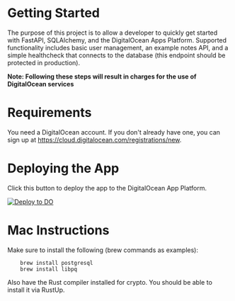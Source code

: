 # Getting Started

The purpose of this project is to allow a developer to quickly get started with FastAPI, SQLAlchemy, and the DigitalOcean Apps Platform. Supported functionality includes basic user management, an example notes API, and a simple healthcheck that connects to the database (this endpoint should be protected in production).

**Note: Following these steps will result in charges for the use of DigitalOcean services**

# Requirements

You need a DigitalOcean account. If you don't already have one, you can sign up at https://cloud.digitalocean.com/registrations/new.
    
# Deploying the App

Click this button to deploy the app to the DigitalOcean App Platform.

 [![Deploy to DO](https://mp-assets1.sfo2.digitaloceanspaces.com/deploy-to-do/do-btn-blue.svg)](https://cloud.digitalocean.com/apps/new?repo=https://github.com/justinrmiller/fastapi-sqlalchemy-doapp/tree/main)

# Mac Instructions

Make sure to install the following (brew commands as examples):

```
    brew install postgresql
    brew install libpq
```

Also have the Rust compiler installed for crypto. You should be able to install it via RustUp.
